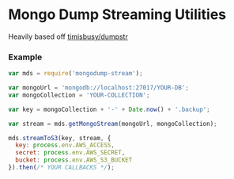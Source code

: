 # Mongo Dump Streaming Utilities

Heavily based off [timisbusy/dumpstr](https://github.com/timisbusy/dumpstr)

### Example
```javascript
var mds = require('mongodump-stream');

var mongoUrl = 'mongodb://localhost:27017/YOUR-DB';
var mongoCollection = 'YOUR-COLLECTION';

var key = mongoCollection + '-' + Date.now() + '.backup';

var stream = mds.getMongoStream(mongoUrl, mongoCollection);

mds.streamToS3(key, stream, {
  key: process.env.AWS_ACCESS,
  secret: process.env.AWS_SECRET,
  bucket: process.env.AWS_S3_BUCKET
}).then(/* YOUR CALLBACKS */);
```
